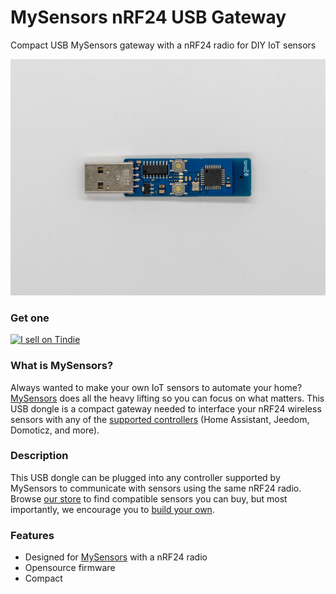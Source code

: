 # MySensors nRF24 USB Gateway
Compact USB MySensors gateway with a nRF24 radio for DIY IoT sensors

[![Preview](doc/preview.jpg)](https://www.tindie.com/products/sitronlabs/mysensors-nrf24-usb-gateway/)

### Get one
<a href="https://www.tindie.com/products/sitronlabs/mysensors-nrf24-usb-gateway/?ref=offsite_badges&utm_source=sellers_sitronlabs&utm_medium=badges&utm_campaign=badge_small"><img src="https://d2ss6ovg47m0r5.cloudfront.net/badges/tindie-smalls.png" alt="I sell on Tindie" width="200" height="55"></a>

### What is MySensors?
Always wanted to make your own IoT sensors to automate your home? [MySensors](https://www.mysensors.org/) does all the heavy lifting so you can focus on what matters. This USB dongle is a compact gateway needed to interface your nRF24 wireless sensors with any of the [supported controllers](https://www.mysensors.org/controller) (Home Assistant, Jeedom, Domoticz, and more).

### Description

This USB dongle can be plugged into any controller supported by MySensors to communicate with sensors using the same nRF24 radio. Browse [our store](https://www.tindie.com/stores/sitronlabs/#store-section-products) to find compatible sensors you can buy, but most importantly, we encourage you to [build your own](https://www.mysensors.org/build).

### Features
- Designed for [MySensors](https://www.mysensors.org/) with a nRF24 radio
- Opensource firmware
- Compact
